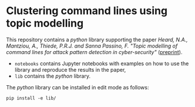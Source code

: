 # Clustering command lines using topic modelling

This repository contains a _python_ library supporting the paper _Heard, N.A., Mantziou, A., Thiede, P.R.J. and Sanna Passino, F. "Topic modelling of command lines for attack pattern detection in cyber-security"_ ([preprint](https://arxiv.org)). 

* `notebooks` contains Jupyter notebooks with examples on how to use the library and reproduce the results in the paper,
* `lib` contains the _python_ library.

The _python_ library can be installed in edit mode as follows:
```
pip install -e lib/
```
